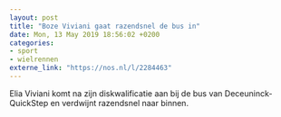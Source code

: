 ```yaml
---
layout: post
title: "Boze Viviani gaat razendsnel de bus in"
date: Mon, 13 May 2019 18:56:02 +0200
categories: 
- sport 
- wielrennen 
externe_link: "https://nos.nl/l/2284463"
---
```


Elia Viviani komt na zijn diskwalificatie aan bij de bus van Deceuninck-QuickStep en verdwijnt razendsnel naar binnen.

